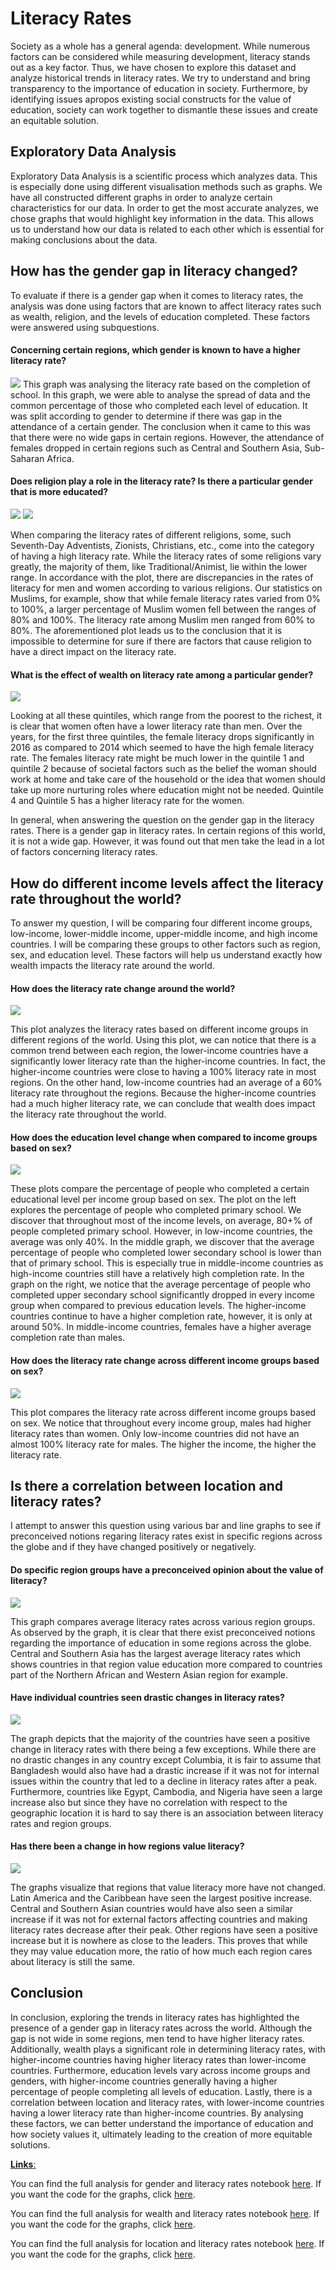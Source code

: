 # **Literacy Rates**

Society as a whole has a general agenda: development. While numerous factors can be considered while measuring development, literacy stands out as a key factor. Thus, we have chosen to explore this dataset and analyze historical trends in literacy rates. We try to understand and bring transparency to the importance of education in society. Furthermore, by identifying issues apropos existing social constructs for the value of education, society can work together to dismantle these issues and create an equitable solution.

## Exploratory Data Analysis
Exploratory Data Analysis is a scientific process which analyzes data. This is especially done using different visualisation methods such as graphs. We have all constructed different graphs in order to analyze certain characteristics for our data. In order to get the most accurate analyzes, we chose graphs that would highlight key information in the data. This allows us to understand how our data is related to each other which is essential for making conclusions about the data.  

## How has the gender gap in literacy changed?
To evaluate if there is a gender gap when it comes to literacy rates, the analysis was done using factors that are known to affect literacy rates such as wealth, religion, and the levels of education completed. These factors were answered using subquestions.

#### **Concerning certain regions, which gender is known to have a higher literacy rate?**
![](images/1.png)
This graph was analysing the literacy rate based on the completion of school. In this graph, we were able to analyse the spread of data and the common percentage of those who completed each level of education. It was split according to gender to determine if there was gap in the attendance of a certain gender. The conclusion when it came to this was that there were no wide gaps in certain regions. However, the attendance of females dropped in certain regions such as Central and Southern Asia, Sub-Saharan Africa.

#### **Does religion play a role in the literacy rate? Is there a particular gender that is more educated?**
![](images/2.png)
![](images/3.png)

When comparing the literacy rates of different religions, some, such Seventh-Day Adventists, Zionists, Christians, etc., come into the category of having a high literacy rate. While the literacy rates of some religions vary greatly, the majority of them, like Traditional/Animist, lie within the lower range. In accordance with the plot, there are discrepancies in the rates of literacy for men and women according to various religions. Our statistics on Muslims, for example, show that while female literacy rates varied from 0% to 100%, a larger percentage of Muslim women fell between the ranges of 80% and 100%. The literacy rate among Muslim men ranged from 60% to 80%. The aforementioned plot leads us to the conclusion that it is impossible to determine for sure if there are factors that cause religion to have a direct impact on the literacy rate.

#### **What is the effect of wealth on literacy rate among a particular gender?**
![](images/5.png)

Looking at all these quintiles, which range from the poorest to the richest, it is clear that women often have a lower literacy rate than men. Over the years, for the first three quintiles, the female literacy drops significantly in 2016 as compared to 2014 which seemed to have the high female literacy rate.
The females literacy rate might be much lower in the quintile 1 and quintile 2 because of societal factors such as the belief the woman should work at home and take care of the household or the idea that women should take up more nurturing roles where education might not be needed. Quintile 4 and Quintile 5 has a higher literacy rate for the women.

In general, when answering the question on the gender gap in the literacy rates. There is a gender gap in literacy rates. In certain regions of this world, it is not a wide gap. However, it was found out that men take the lead in a lot of factors concerning literacy rates.



## How do different income levels affect the literacy rate throughout the world?
To answer my question, I will be comparing four different income groups, low-income, lower-middle income, upper-middle income, and high income countries. I will be comparing these groups to other factors such as region, sex, and education level. These factors will help us understand exactly how wealth impacts the literacy rate around the world.

#### How does the literacy rate change around the world?
![](images/analysis2_plot1.png)

This plot analyzes the literacy rates based on different income groups in different regions of the world. Using this plot, we can notice that there is a common trend between each region, the lower-income countries have a significantly lower literacy rate than the higher-income countries. In fact, the higher-income countries were close to having a 100% literacy rate in most regions. On the other hand, low-income countries had an average of a 60% literacy rate throughout the regions. Because the higher-income countries had a much higher literacy rate, we can conclude that wealth does impact the literacy rate throughout the world.

#### How does the education level change when compared to income groups based on sex?
![](images/analysis2_plot2.png)

These plots compare the percentage of people who completed a certain educational level per income group based on sex. The plot on the left explores the percentage of people who completed primary school. We discover that throughout most of the income levels, on average, 80+% of people completed primary school. However, in low-income countries, the average was only 40%. In the middle graph, we discover that the average percentage of people who completed lower secondary school is lower than that of primary school. This is especially true in middle-income countries as high-income countries still have a relatively high completion rate. In the graph on the right, we notice that the average percentage of people who completed upper secondary school significantly dropped in every income group when compared to previous education levels. The higher-income countries continue to have a higher completion rate, however, it is only at around 50%. In middle-income countries, females have a higher average completion rate than males.

#### How does the literacy rate change across different income groups based on sex? 
![](images/analysis2_plot3.png)

This plot compares the literacy rate across different income groups based on sex. We notice that throughout every income group, males had higher literacy rates than women. Only low-income countries did not have an almost 100% literacy rate for males. The higher the income, the higher the literacy rate. 


## Is there a correlation between location and literacy rates?

I attempt to answer this question using various bar and line graphs to see if preconceived notions regaring literacy rates exist in specific regions across the globe and if they have changed positively or negatively.

#### Do specific region groups have a preconceived opinion about the value of literacy?
![](images/a1_p1.jpg)

This graph compares average literacy rates across various region groups. As observed by the graph, it is clear that there exist preconceived notions regarding the importance of education in some regions across the globe. Central and Southern Asia has the largest average literacy rates which shows countries in that region value education more compared to countries part of the Northern African and Western Asian region for example. 

#### Have individual countries seen drastic changes in literacy rates?
![](images/a1_p2.jpg)

The graph depicts that the majority of the countries have seen a positive change in literacy rates with there being a few exceptions. While there are no drastic changes in any country except Columbia, it is fair to assume that Bangladesh would also have had a drastic increase if it was not for internal issues within the country that led to a decline in literacy rates after a peak. Furthermore, countries like Egypt, Cambodia, and Nigeria have seen a large increase also but since they have no correlation with respect to the geographic location it is hard to say there is an association between literacy rates and region groups.

#### Has there been a change in how regions value literacy?
![](images/a1_p3.jpg)

The graphs visualize that regions that value literacy more have not changed. Latin America and the Caribbean have seen the largest positive increase. Central and Southern Asian countries would have also seen a similar increase if it was not for external factors affecting countries and making literacy rates decrease after their peak. Other regions have seen a positive increase but it is nowhere as close to the leaders. This proves that while they may value education more, the ratio of how much each region cares about literacy is still the same.

## Conclusion
In conclusion, exploring the trends in literacy rates has highlighted the presence of a gender gap in literacy rates across the world. Although the gap is not wide in some regions, men tend to have higher literacy rates. Additionally, wealth plays a significant role in determining literacy rates, with higher-income countries having higher literacy rates than lower-income countries. Furthermore, education levels vary across income groups and genders, with higher-income countries generally having a higher percentage of people completing all levels of education. Lastly, there is a correlation between location and literacy rates, with lower-income countries having a lower literacy rate than higher-income countries. By analysing these factors, we can better understand the importance of education and how society values it, ultimately leading to the creation of more equitable solutions.

<u> **Links**:</u>

You can find the full analysis for gender and literacy rates notebook [here](https://github.com/ubco-W2022T2-data301/project-group-group18/blob/main/analysis/analysis3.ipynb).
If you want the code for the graphs, click [here](https://github.com/ubco-W2022T2-data301/project-group-group18/blob/main/analysis/scripts/project_functions3.py).

You can find the full analysis for wealth and literacy rates notebook [here](https://github.com/ubco-W2022T2-data301/project-group-group18/blob/main/analysis/analysis2.ipynb).
If you want the code for the graphs, click [here](https://github.com/ubco-W2022T2-data301/project-group-group18/blob/main/analysis/scripts/project_function2.py).

You can find the full analysis for location and literacy rates notebook [here](https://github.com/ubco-W2022T2-data301/project-group-group18/blob/main/analysis/analysis1.ipynb).
If you want the code for the graphs, click [here](https://github.com/ubco-W2022T2-data301/project-group-group18/blob/main/analysis/scripts/project_function1.py).
